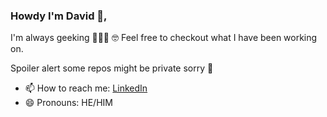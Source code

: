 ### Howdy I'm David 👋,

 I'm always geeking 🧑🏾‍💻 🤓 Feel free to checkout what I have been working on. 
 
 Spoiler alert some repos might be private sorry 🙈

 - 📫 How to reach me: [LinkedIn](https://www.linkedin.com/in/david-lutta-797891ab/)
- 😄 Pronouns: HE/HIM

